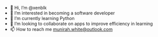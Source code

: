 - 👋 Hi, I’m @xenblk
- 👀 I’m interested in becoming a software developer
- 🌱 I’m currently learning Python
- 💞️ I’m looking to collaborate on apps to improve efficiency in learning
- 📫 How to reach me munirah.white@outlook.com

<!---
xenblk/xenblk is a ✨ special ✨ repository because its `README.md` (this file) appears on your GitHub profile.
You can click the Preview link to take a look at your changes.
--->
